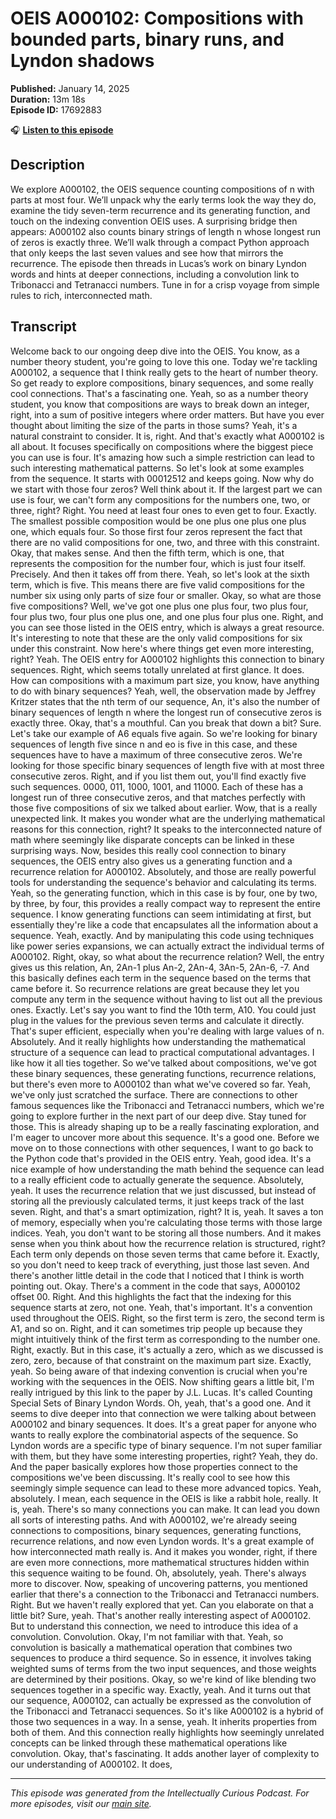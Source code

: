 # OEIS A000102: Compositions with bounded parts, binary runs, and Lyndon shadows

**Published:** January 14, 2025  
**Duration:** 13m 18s  
**Episode ID:** 17692883

🎧 **[Listen to this episode](https://intellectuallycurious.buzzsprout.com/2529712/episodes/17692883-oeis-a000102-compositions-with-bounded-parts-binary-runs-and-lyndon-shadows)**

## Description

We explore A000102, the OEIS sequence counting compositions of n with parts at most four. We’ll unpack why the early terms look the way they do, examine the tidy seven-term recurrence and its generating function, and touch on the indexing convention OEIS uses. A surprising bridge then appears: A000102 also counts binary strings of length n whose longest run of zeros is exactly three. We’ll walk through a compact Python approach that only keeps the last seven values and see how that mirrors the recurrence. The episode then threads in Lucas’s work on binary Lyndon words and hints at deeper connections, including a convolution link to Tribonacci and Tetranacci numbers. Tune in for a crisp voyage from simple rules to rich, interconnected math.

## Transcript

Welcome back to our ongoing deep dive into the OEIS. You know, as a number theory student, you're going to love this one. Today we're tackling A000102, a sequence that I think really gets to the heart of number theory. So get ready to explore compositions, binary sequences, and some really cool connections. That's a fascinating one. Yeah, so as a number theory student, you know that compositions are ways to break down an integer, right, into a sum of positive integers where order matters. But have you ever thought about limiting the size of the parts in those sums? Yeah, it's a natural constraint to consider. It is, right. And that's exactly what A000102 is all about. It focuses specifically on compositions where the biggest piece you can use is four. It's amazing how such a simple restriction can lead to such interesting mathematical patterns. So let's look at some examples from the sequence. It starts with 00012512 and keeps going. Now why do we start with those four zeros? Well think about it. If the largest part we can use is four, we can't form any compositions for the numbers one, two, or three, right? Right. You need at least four ones to even get to four. Exactly. The smallest possible composition would be one plus one plus one plus one, which equals four. So those first four zeros represent the fact that there are no valid compositions for one, two, and three with this constraint. Okay, that makes sense. And then the fifth term, which is one, that represents the composition for the number four, which is just four itself. Precisely. And then it takes off from there. Yeah, so let's look at the sixth term, which is five. This means there are five valid compositions for the number six using only parts of size four or smaller. Okay, so what are those five compositions? Well, we've got one plus one plus four, two plus four, four plus two, four plus one plus one, and one plus four plus one. Right, and you can see those listed in the OEIS entry, which is always a great resource. It's interesting to note that these are the only valid compositions for six under this constraint. Now here's where things get even more interesting, right? Yeah. The OEIS entry for A000102 highlights this connection to binary sequences. Right, which seems totally unrelated at first glance. It does. How can compositions with a maximum part size, you know, have anything to do with binary sequences? Yeah, well, the observation made by Jeffrey Kritzer states that the nth term of our sequence, An, it's also the number of binary sequences of length n where the longest run of consecutive zeros is exactly three. Okay, that's a mouthful. Can you break that down a bit? Sure. Let's take our example of A6 equals five again. So we're looking for binary sequences of length five since n and eo is five in this case, and these sequences have to have a maximum of three consecutive zeros. We're looking for those specific binary sequences of length five with at most three consecutive zeros. Right, and if you list them out, you'll find exactly five such sequences. 0000, 011, 1000, 1001, and 11000. Each of these has a longest run of three consecutive zeros, and that matches perfectly with those five compositions of six we talked about earlier. Wow, that is a really unexpected link. It makes you wonder what are the underlying mathematical reasons for this connection, right? It speaks to the interconnected nature of math where seemingly like disparate concepts can be linked in these surprising ways. Now, besides this really cool connection to binary sequences, the OEIS entry also gives us a generating function and a recurrence relation for A000102. Absolutely, and those are really powerful tools for understanding the sequence's behavior and calculating its terms. Yeah, so the generating function, which in this case is by four, one by two, by three, by four, this provides a really compact way to represent the entire sequence. I know generating functions can seem intimidating at first, but essentially they're like a code that encapsulates all the information about a sequence. Yeah, exactly. And by manipulating this code using techniques like power series expansions, we can actually extract the individual terms of A000102. Right, okay, so what about the recurrence relation? Well, the entry gives us this relation, An, 2An-1 plus An-2, 2An-4, 3An-5, 2An-6, -7. And this basically defines each term in the sequence based on the terms that came before it. So recurrence relations are great because they let you compute any term in the sequence without having to list out all the previous ones. Exactly. Let's say you want to find the 10th term, A10. You could just plug in the values for the previous seven terms and calculate it directly. That's super efficient, especially when you're dealing with large values of n. Absolutely. And it really highlights how understanding the mathematical structure of a sequence can lead to practical computational advantages. I like how it all ties together. So we've talked about compositions, we've got these binary sequences, these generating functions, recurrence relations, but there's even more to A000102 than what we've covered so far. Yeah, we've only just scratched the surface. There are connections to other famous sequences like the Tribonacci and Tetranacci numbers, which we're going to explore further in the next part of our deep dive. Stay tuned for those. This is already shaping up to be a really fascinating exploration, and I'm eager to uncover more about this sequence. It's a good one. Before we move on to those connections with other sequences, I want to go back to the Python code that's provided in the OEIS entry. Yeah, good idea. It's a nice example of how understanding the math behind the sequence can lead to a really efficient code to actually generate the sequence. Absolutely, yeah. It uses the recurrence relation that we just discussed, but instead of storing all the previously calculated terms, it just keeps track of the last seven. Right, and that's a smart optimization, right? It is, yeah. It saves a ton of memory, especially when you're calculating those terms with those large indices. Yeah, you don't want to be storing all those numbers. And it makes sense when you think about how the recurrence relation is structured, right? Each term only depends on those seven terms that came before it. Exactly, so you don't need to keep track of everything, just those last seven. And there's another little detail in the code that I noticed that I think is worth pointing out. Okay. There's a comment in the code that says, A000102 offset 00. Right. And this highlights the fact that the indexing for this sequence starts at zero, not one. Yeah, that's important. It's a convention used throughout the OEIS. Right, so the first term is zero, the second term is A1, and so on. Right, and it can sometimes trip people up because they might intuitively think of the first term as corresponding to the number one. Right, exactly. But in this case, it's actually a zero, which as we discussed is zero, zero, because of that constraint on the maximum part size. Exactly, yeah. So being aware of that indexing convention is crucial when you're working with the sequences in the OEIS. Now shifting gears a little bit, I'm really intrigued by this link to the paper by J.L. Lucas. It's called Counting Special Sets of Binary Lyndon Words. Oh, yeah, that's a good one. And it seems to dive deeper into that connection we were talking about between A000102 and binary sequences. It does. It's a great paper for anyone who wants to really explore the combinatorial aspects of the sequence. So Lyndon words are a specific type of binary sequence. I'm not super familiar with them, but they have some interesting properties, right? Yeah, they do. And the paper basically explores how those properties connect to the compositions we've been discussing. It's really cool to see how this seemingly simple sequence can lead to these more advanced topics. Yeah, absolutely. I mean, each sequence in the OEIS is like a rabbit hole, really. It is, yeah. There's so many connections you can make. It can lead you down all sorts of interesting paths. And with A000102, we're already seeing connections to compositions, binary sequences, generating functions, recurrence relations, and now even Lyndon words. It's a great example of how interconnected math really is. And it makes you wonder, right, if there are even more connections, more mathematical structures hidden within this sequence waiting to be found. Oh, absolutely, yeah. There's always more to discover. Now, speaking of uncovering patterns, you mentioned earlier that there's a connection to the Tribonacci and Tetranacci numbers. Right. But we haven't really explored that yet. Can you elaborate on that a little bit? Sure, yeah. That's another really interesting aspect of A000102. But to understand this connection, we need to introduce this idea of a convolution. Convolution. Okay, I'm not familiar with that. Yeah, so convolution is basically a mathematical operation that combines two sequences to produce a third sequence. So in essence, it involves taking weighted sums of terms from the two input sequences, and those weights are determined by their positions. Okay, so we're kind of like blending two sequences together in a specific way. Exactly, yeah. And it turns out that our sequence, A000102, can actually be expressed as the convolution of the Tribonacci and Tetranacci sequences. So it's like A000102 is a hybrid of those two sequences in a way. In a sense, yeah. It inherits properties from both of them. And this connection really highlights how seemingly unrelated concepts can be linked through these mathematical operations like convolution. Okay, that's fascinating. It adds another layer of complexity to our understanding of A000102. It does,

---
*This episode was generated from the Intellectually Curious Podcast. For more episodes, visit our [main site](https://intellectuallycurious.buzzsprout.com).*
